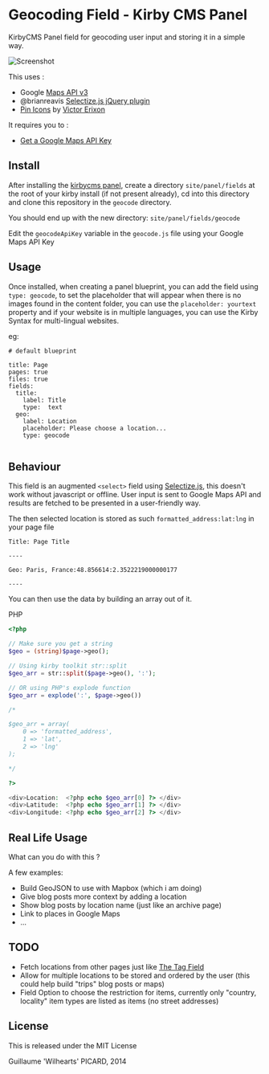 Geocoding Field - Kirby CMS Panel
===========================

KirbyCMS Panel field for geocoding user input and storing it in a simple way.

![Screenshot](https://github.com/iandoe/kirbycms-panel-geocode-field/raw/master/action.gif)

This uses :

- Google  [Maps API v3](https://developers.google.com/maps/documentation/javascript/geocoding)
- @brianreavis [Selectize.js jQuery plugin](brianreavis.github.io/selectize.js/)
- [Pin Icons](http://dribbble.com/shots/928458-80-Shades-of-White-Icons?list=users&offset=26) by [Victor Erixon](http://dribbble.com/victorerixon)

It requires you to :

- [Get a Google Maps API Key](https://developers.google.com/maps/documentation/javascript/tutorial#api_key)



## Install

After installing the [kirbycms panel](https://github.com/bastianallgeier/kirbycms-panel/), create a directory `site/panel/fields` at the root of your kirby install (if not present already), cd into this directory and clone this repository in the `geocode` directory.

You should end up with the new directory:
`site/panel/fields/geocode`

Edit the `geocodeApiKey` variable in the `geocode.js` file using your Google Maps API Key

## Usage

Once installed, when creating a panel blueprint, you can add the field using `type: geocode`, to set the placeholder that will appear when there is no images found in the content folder, you can use the `placeholder: yourtext` property and if your website is in multiple languages, you can use the Kirby Syntax for multi-lingual websites.

eg:

```
# default blueprint

title: Page
pages: true
files: true
fields:
  title:
    label: Title
    type:  text
  geo:
  	label: Location
  	placeholder: Please choose a location...
  	type: geocode
  	
```

## Behaviour

This field is an augmented `<select>` field using [Selectize.js](brianreavis.github.io/selectize.js/), this doesn't work without javascript or offline. User input is sent to Google Maps API and results are fetched to be presented in a user-friendly way.

The then selected location is stored as such `formatted_address:lat:lng` in your page file

```
Title: Page Title

----

Geo: Paris, France:48.856614:2.3522219000000177

----

```

You can then use the data by building an array out of it.

PHP

```php
<?php

// Make sure you get a string
$geo = (string)$page->geo();

// Using kirby toolkit str::split
$geo_arr = str::split($page->geo(), ':');

// OR using PHP's explode function
$geo_arr = explode(':', $page->geo())

/*

$geo_arr = array(
	0 => 'formatted_address',
	1 => 'lat',
	2 => 'lng'
);

*/

?>

<div>Location:  <?php echo $geo_arr[0] ?> </div>
<div>Latitude:  <?php echo $geo_arr[1] ?> </div>
<div>Longitude: <?php echo $geo_arr[2] ?> </div>

```

## Real Life Usage
What can you do with this ?

A few examples:

- Build GeoJSON to use with Mapbox (which i am doing)
- Give blog posts more context by adding a location
- Show blog posts by location name (just like an archive page)
- Link to places in Google Maps
- ...

## TODO

- Fetch locations from other pages just like [The Tag Field](https://github.com/bastianallgeier/kirbycms-extensions/tree/master/fields/tags)
- Allow for multiple locations to be stored and ordered by the user (this could help build "trips" blog posts or maps)
- Field Option to choose the restriction for items, currently only "country, locality" item types are listed as items (no street addresses)


## License

This is released under the MIT License

Guillaume 'Wilhearts' PICARD, 2014